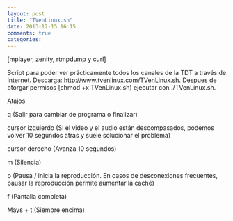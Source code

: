 ```yaml
---
layout: post
title: "TVenLinux.sh"
date: 2013-12-15 16:15
comments: true
categories: 
---
```

[mplayer, zenity, rtmpdump y curl] 

Script para poder ver prácticamente todos los canales de la TDT a través de Internet. Descarga: http://www.tvenlinux.com/TVenLinux.sh. Despues de otorgar permisos [chmod +x TVenLinux.sh) ejecutar con ./TVenLinux.sh. 

Atajos 

q (Salir para cambiar de programa o finalizar) 

cursor izquierdo (Si el video y el audio están descompasados, podemos volver 10 segundos atrás y suele solucionar el problema) 

cursor derecho (Avanza 10 segundos) 

m (Silencia) 

p (Pausa / inicia la reproducción. En casos de desconexiones frecuentes, pausar la reproducción permite aumentar la caché) 

f (Pantalla completa) 

Mays + t (Siempre encima)

